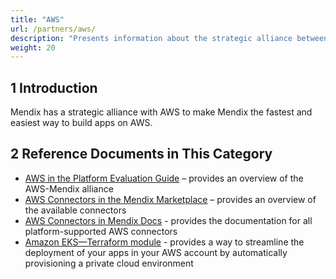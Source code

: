 ```yaml
---
title: "AWS"
url: /partners/aws/
description: "Presents information about the strategic alliance between Mendix and AWS."
weight: 20
---
```


## 1 Introduction

Mendix has a strategic alliance with AWS to make Mendix the fastest and easiest way to build apps on AWS.

## 2 Reference Documents in This Category

* [AWS in the Platform Evaluation Guide](https://www.mendix.com/evaluation-guide/strategic-partners/aws/) – provides an overview of the AWS-Mendix alliance​ 
* [AWS Connectors in the Mendix Marketplace](https://marketplace.mendix.com/link/category/205) – provides an overview of the available connectors
* [AWS Connectors in Mendix Docs](/appstore/aws-modules/) - provides the documentation for all platform-supported AWS connectors
* [Amazon EKS—Terraform module](https://aws.amazon.com/solutions/partners/terraform-modules/mendix-eks/) - provides a way to streamline the deployment of your apps in your AWS account by automatically provisioning a private cloud environment
